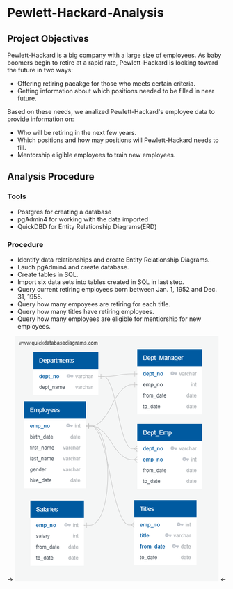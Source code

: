 # Pewlett-Hackard-Analysis
## Project Objectives

Pewlett-Hackard is a big company with a large size of employees. As baby boomers begin to retire at a rapid rate, Pewlett-Hackard is looking toward the future in two ways:
  - Offering retiring pacakge for those who meets certain criteria.
  - Getting information about which positions needed to be filled in near future.
  
Based on these needs, we analized Pewlett-Hackard's employee data to provide information on:
  - Who will be retiring in the next few years.
  - Which positions and how may positions will Pewlett-Hackard needs to fill.
  - Mentorship eligible employees to train new employees.

## Analysis Procedure

### Tools
  - Postgres for creating a database
  - pgAdmin4 for working with the data imported
  - QuickDBD for Entity Relationship Diagrams(ERD)

### Procedure
  - Identify data relationships and create Entity Relationship Diagrams.
  - Lauch pgAdmin4 and create database.
  - Create tables in SQL.
  - Import six data sets into tables created in SQL in last step.
  - Query current retiring employees born between Jan. 1, 1952 and Dec. 31, 1955.
  - Query how many empoyees are retiring for each title.
  - Query how many titles have retiring employees.
  - Query how many employees are eligible for mentiorship for new employees.
  
  
-> ![](EmployeeDB.png) <-
  
